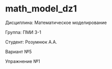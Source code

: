 # math_model_dz1

Дисциплина: Математическое моделирование

Группа: ПМИ 3-1

Студент: Розумнюк А.А.

Вариант №5

Упражнение №1
